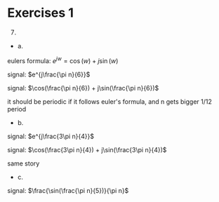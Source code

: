 # Exercises 1
7. 
* a.

eulers formula: 
$e^{jw} = \cos(w)+j\sin(w)$


signal: $e^{j\frac{\pi n}{6}}$

signal: $\cos(\frac{\pi n}{6}) + j\sin(\frac{\pi n}{6})$

it should be periodic if it follows euler's formula, and n gets bigger 1/12 period

*   b.

signal: $e^{j\frac{3\pi n}{4}}$

signal: $\cos(\frac{3\pi n}{4}) + j\sin(\frac{3\pi n}{4})$

same story

*   c.

signal: $\frac{\sin(\frac{\pi n}{5})}{\pi n}$


